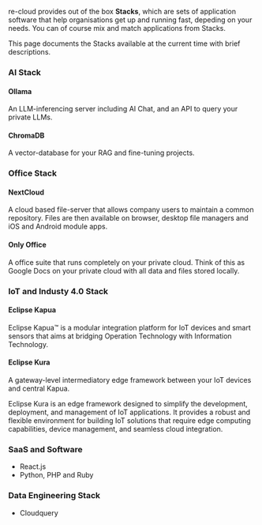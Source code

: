 re-cloud provides out of the box **Stacks**, which are sets of application software that help organisations get up and running fast, depeding on your needs. 
You can of course mix and match applications from Stacks.

This page documents the Stacks available at the current time with brief descriptions.

### AI Stack

#### Ollama

An LLM-inferencing server including AI Chat, and an API to query your private LLMs.

#### ChromaDB

A vector-database for your RAG and fine-tuning projects.

### Office Stack

#### NextCloud

A cloud based file-server that allows company users to maintain a common repository. 
Files are then available on browser, desktop file managers and iOS and Android module apps.

#### Only Office

A office suite that runs completely on your private cloud. 
Think of this as Google Docs on your private cloud with all data and files stored locally.

### IoT and Industy 4.0 Stack

#### Eclipse Kapua

Eclipse Kapua™ is a modular integration platform for IoT devices and smart sensors that aims at bridging Operation Technology with Information Technology.

#### Eclipse Kura

A gateway-level intermediatory edge framework between your IoT devices and central Kapua.

Eclipse Kura is an edge framework designed to simplify the development, deployment, and management of IoT applications. It provides a robust and flexible environment for building IoT solutions that require edge computing capabilities, device management, and seamless cloud integration.

### SaaS and Software 

- React.js
- Python, PHP and Ruby

### Data Engineering Stack

- Cloudquery
